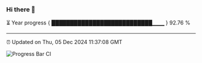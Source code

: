 ### Hi there 👋

⏳ Year progress { ███████████████████████████▁▁▁ } 92.76 %

---

⏰ Updated on Thu, 05 Dec 2024 11:37:08 GMT

![Progress Bar CI](https://github.com/IshwaranRudhara/GIT-ACTION/workflows/Progress%20Bar%20CI/badge.svg)
